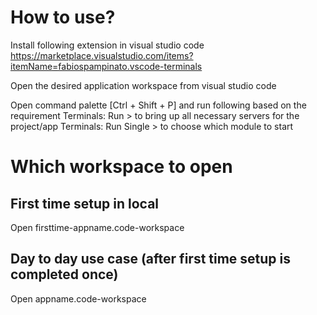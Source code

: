 # How to use?
Install following extension in visual studio code
https://marketplace.visualstudio.com/items?itemName=fabiospampinato.vscode-terminals

Open the desired application workspace from visual studio code

Open command palette [Ctrl + Shift + P] and run following based on the requirement
Terminals: Run > to bring up all necessary servers for the project/app
Terminals: Run Single > to choose which module to start


# Which workspace to open
## First time setup in local
Open firsttime-appname.code-workspace

## Day to day use case (after first time setup is completed once)
Open appname.code-workspace
